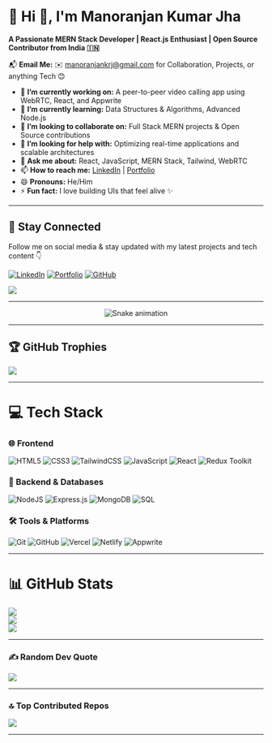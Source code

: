 # 💫 Hi 👋, I'm Manoranjan Kumar Jha  
**A Passionate MERN Stack Developer | React.js Enthusiast | Open Source Contributor from India 🇮🇳**

📬 **Email Me:** ✉️ [manoranjankrj@gmail.com](mailto:manoranjankrj@gmail.com) for Collaboration, Projects, or anything Tech 😊  

- 🔭 **I’m currently working on:** A peer-to-peer video calling app using WebRTC, React, and Appwrite  
- 🌱 **I’m currently learning:** Data Structures & Algorithms, Advanced Node.js  
- 👯 **I’m looking to collaborate on:** Full Stack MERN projects & Open Source contributions  
- 🤔 **I’m looking for help with:** Optimizing real-time applications and scalable architectures  
- 💬 **Ask me about:** React, JavaScript, MERN Stack, Tailwind, WebRTC  
- 📫 **How to reach me:** [LinkedIn]([https://www.linkedin.com/in/themanoranjanjha/]([https://www.linkedin.com/in/manoranjankumarjha/](https://www.linkedin.com/in/manoranjankumarjha/))) | [Portfolio]([https://themanoranjanjha.github.io/](https://manoranjan-jha.netlify.app/))  
- 😄 **Pronouns:** He/Him  
- ⚡ **Fun fact:** I love building UIs that feel alive ✨

---

## 🔗 Stay Connected
Follow me on social media & stay updated with my latest projects and tech content 👇

[![LinkedIn](https://img.shields.io/badge/LinkedIn-0077B5.svg?style=for-the-badge&logo=linkedin&logoColor=white)](https://www.linkedin.com/in/themanoranjanjha/) 
[![Portfolio](https://img.shields.io/badge/Portfolio-000000.svg?style=for-the-badge&logo=firefox&logoColor=white)](https://manoranjan-jha.netlify.app/)
[![GitHub](https://img.shields.io/badge/GitHub-181717.svg?style=for-the-badge&logo=github&logoColor=white)](https://github.com/themanoranjanjha)  

[![](https://visitcount.itsvg.in/api?id=themanoranjanjha&icon=1&color=4)](https://visitcount.itsvg.in)

---

<div align="center">
  <img src="https://profile-readme-generator.com/assets/snake.svg" alt="Snake animation" />
</div>

---

## 🏆 GitHub Trophies
![](https://github-profile-trophy.vercel.app/?username=themanoranjanjha&theme=radical&no-frame=false&no-bg=false&margin-w=4)

---

# 💻 Tech Stack

### 🌐 Frontend
![HTML5](https://img.shields.io/badge/html5-%23E34F26.svg?style=for-the-badge&logo=html5&logoColor=white)
![CSS3](https://img.shields.io/badge/css3-%231572B6.svg?style=for-the-badge&logo=css3&logoColor=white)
![TailwindCSS](https://img.shields.io/badge/tailwindcss-%2338B2AC.svg?style=for-the-badge&logo=tailwind-css&logoColor=white)
![JavaScript](https://img.shields.io/badge/javascript-%23323330.svg?style=for-the-badge&logo=javascript&logoColor=%23F7DF1E)
![React](https://img.shields.io/badge/react-%2320232a.svg?style=for-the-badge&logo=react&logoColor=%2361DAFB)
![Redux Toolkit](https://img.shields.io/badge/redux%20toolkit-%23764ABC.svg?style=for-the-badge&logo=redux&logoColor=white)

### 🧠 Backend & Databases
![NodeJS](https://img.shields.io/badge/node.js-6DA55F?style=for-the-badge&logo=node.js&logoColor=white)
![Express.js](https://img.shields.io/badge/express.js-%23404d59.svg?style=for-the-badge&logo=express&logoColor=white)
![MongoDB](https://img.shields.io/badge/MongoDB-%234ea94b.svg?style=for-the-badge&logo=mongodb&logoColor=white)
![SQL](https://img.shields.io/badge/sql-%2300758F.svg?style=for-the-badge&logo=postgresql&logoColor=white)

### 🛠️ Tools & Platforms
![Git](https://img.shields.io/badge/git-%23F05033.svg?style=for-the-badge&logo=git&logoColor=white)
![GitHub](https://img.shields.io/badge/github-%23121011.svg?style=for-the-badge&logo=github&logoColor=white)
![Vercel](https://img.shields.io/badge/vercel-%23000000.svg?style=for-the-badge&logo=vercel&logoColor=white)
![Netlify](https://img.shields.io/badge/netlify-%2300C7B7.svg?style=for-the-badge&logo=netlify&logoColor=white)
![Appwrite](https://img.shields.io/badge/appwrite-%23F02E65.svg?style=for-the-badge&logo=appwrite&logoColor=white)

---

# 📊 GitHub Stats
![](https://github-readme-stats.vercel.app/api/top-langs/?username=themanoranjanjha&theme=dark&hide_border=false&include_all_commits=true&count_private=true&layout=compact)<br>
![](https://github-readme-stats.vercel.app/api?username=themanoranjanjha&theme=dark&hide_border=false&include_all_commits=true&count_private=true)<br>
![](https://github-readme-streak-stats.herokuapp.com/?user=themanoranjanjha&theme=dark&hide_border=false)

---

### ✍️ Random Dev Quote
![](https://quotes-github-readme.vercel.app/api?type=horizontal&theme=radical)

---

### 🔝 Top Contributed Repos
![](https://github-contributor-stats.vercel.app/api?username=themanoranjanjha&limit=5&theme=dark&combine_all_yearly_contributions=true)

---

<!-- Proudly created with ❤️ by Manoranjan using GPRM ( https://gprm.itsvg.in ) -->
